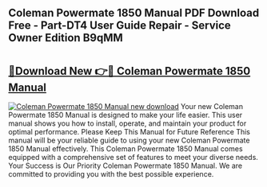 ## Coleman Powermate 1850 Manual PDF Download Free - Part-DT4 User Guide Repair - Service Owner Edition B9qMM

# <h2><a href="http://bc35527.oget.top/?id=Coleman+Powermate+1850+Manual">🔗Download New 👉🔴 Coleman Powermate 1850 Manual</a></h2>

[![Coleman Powermate 1850 Manual new download](https://i.imgur.com/5g1atiW.png)](http://bc35527.oget.top/?id=Coleman+Powermate+1850+Manual)
Your new Coleman Powermate 1850 Manual is designed to make your life easier. This user manual shows you how to install, operate, and maintain your product for optimal performance. Please Keep This Manual for Future Reference This manual will be your reliable guide to using your new Coleman Powermate 1850 Manual effectively. This Coleman Powermate 1850 Manual comes equipped with a comprehensive set of features to meet your diverse needs. Your Success is Our Priority Coleman Powermate 1850 Manual. We are committed to providing you with the best possible experience.
